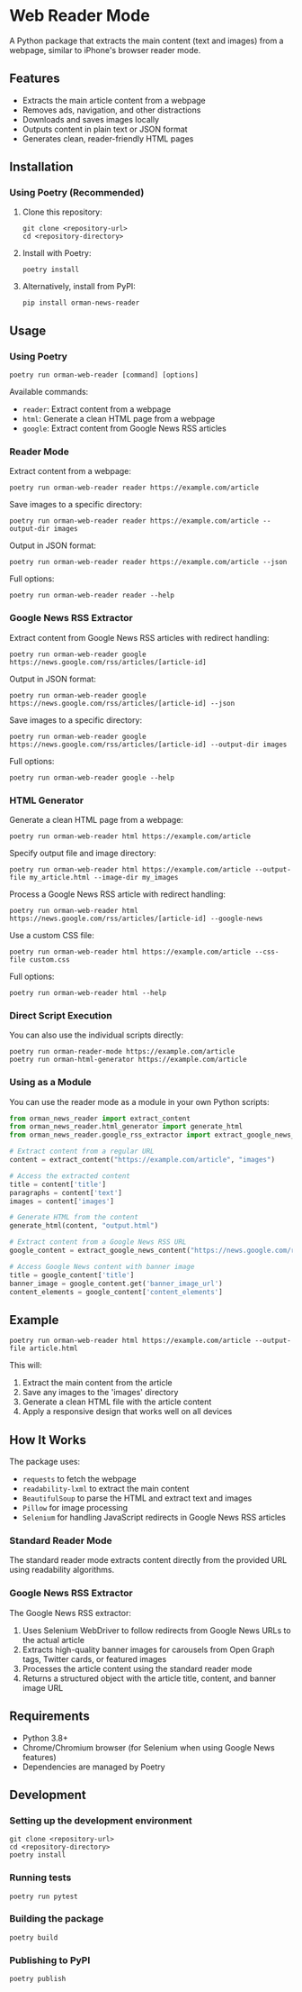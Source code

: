 # Web Reader Mode

A Python package that extracts the main content (text and images) from a webpage, similar to iPhone's browser reader mode.

## Features

- Extracts the main article content from a webpage
- Removes ads, navigation, and other distractions
- Downloads and saves images locally
- Outputs content in plain text or JSON format
- Generates clean, reader-friendly HTML pages

## Installation

### Using Poetry (Recommended)

1. Clone this repository:
   ```
   git clone <repository-url>
   cd <repository-directory>
   ```

2. Install with Poetry:
   ```
   poetry install
   ```

3. Alternatively, install from PyPI:
   ```
   pip install orman-news-reader
   ```

## Usage

### Using Poetry

```
poetry run orman-web-reader [command] [options]
```

Available commands:
- `reader`: Extract content from a webpage
- `html`: Generate a clean HTML page from a webpage
- `google`: Extract content from Google News RSS articles

### Reader Mode

Extract content from a webpage:
```
poetry run orman-web-reader reader https://example.com/article
```

Save images to a specific directory:
```
poetry run orman-web-reader reader https://example.com/article --output-dir images
```

Output in JSON format:
```
poetry run orman-web-reader reader https://example.com/article --json
```

Full options:
```
poetry run orman-web-reader reader --help
```

### Google News RSS Extractor

Extract content from Google News RSS articles with redirect handling:
```
poetry run orman-web-reader google https://news.google.com/rss/articles/[article-id]
```

Output in JSON format:
```
poetry run orman-web-reader google https://news.google.com/rss/articles/[article-id] --json
```

Save images to a specific directory:
```
poetry run orman-web-reader google https://news.google.com/rss/articles/[article-id] --output-dir images
```

Full options:
```
poetry run orman-web-reader google --help
```

### HTML Generator

Generate a clean HTML page from a webpage:
```
poetry run orman-web-reader html https://example.com/article
```

Specify output file and image directory:
```
poetry run orman-web-reader html https://example.com/article --output-file my_article.html --image-dir my_images
```

Process a Google News RSS article with redirect handling:
```
poetry run orman-web-reader html https://news.google.com/rss/articles/[article-id] --google-news
```

Use a custom CSS file:
```
poetry run orman-web-reader html https://example.com/article --css-file custom.css
```

Full options:
```
poetry run orman-web-reader html --help
```

### Direct Script Execution

You can also use the individual scripts directly:

```
poetry run orman-reader-mode https://example.com/article
poetry run orman-html-generator https://example.com/article
```

### Using as a Module

You can use the reader mode as a module in your own Python scripts:

```python
from orman_news_reader import extract_content
from orman_news_reader.html_generator import generate_html
from orman_news_reader.google_rss_extractor import extract_google_news_content

# Extract content from a regular URL
content = extract_content("https://example.com/article", "images")

# Access the extracted content
title = content['title']
paragraphs = content['text']
images = content['images']

# Generate HTML from the content
generate_html(content, "output.html")

# Extract content from a Google News RSS URL
google_content = extract_google_news_content("https://news.google.com/rss/articles/[article-id]", "images")

# Access Google News content with banner image
title = google_content['title']
banner_image = google_content.get('banner_image_url')
content_elements = google_content['content_elements']
```

## Example

```
poetry run orman-web-reader html https://example.com/article --output-file article.html
```

This will:
1. Extract the main content from the article
2. Save any images to the 'images' directory
3. Generate a clean HTML file with the article content
4. Apply a responsive design that works well on all devices

## How It Works

The package uses:
- `requests` to fetch the webpage
- `readability-lxml` to extract the main content
- `BeautifulSoup` to parse the HTML and extract text and images
- `Pillow` for image processing
- `Selenium` for handling JavaScript redirects in Google News RSS articles

### Standard Reader Mode
The standard reader mode extracts content directly from the provided URL using readability algorithms.

### Google News RSS Extractor
The Google News RSS extractor:
1. Uses Selenium WebDriver to follow redirects from Google News URLs to the actual article
2. Extracts high-quality banner images for carousels from Open Graph tags, Twitter cards, or featured images
3. Processes the article content using the standard reader mode
4. Returns a structured object with the article title, content, and banner image URL

## Requirements

- Python 3.8+
- Chrome/Chromium browser (for Selenium when using Google News features)
- Dependencies are managed by Poetry

## Development

### Setting up the development environment

```
git clone <repository-url>
cd <repository-directory>
poetry install
```

### Running tests

```
poetry run pytest
```

### Building the package

```
poetry build
```

### Publishing to PyPI

```
poetry publish
```
